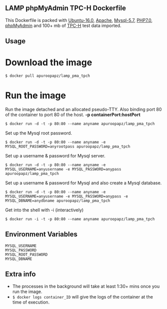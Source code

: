## LAMP phpMyAdmin TPC-H Dockerfile
This Dockerfile is packed with [Ubuntu-16.0](www.ubuntu.com), [Apache](www.apache.org), [Mysql-5.7](www.mysql.com), [PHP7.0](www.php.net), [phpMyAdmin](www.phpmyadmin.net) and 100+ mb of [TPC-H](http://www.tpc.org/tpch/) test data imported.

## Usage
# Download the image
`$ docker pull apuroopapz/lamp_pma_tpch`

# Run the image
Run the image detached and an allocated pseudo-TTY. Also binding port 80 of the container to port 80 of the host. **-p containerPort:hostPort**

`$ docker run -d -t -p 80:80 --name anyname apuroopapz/lamp_pma_tpch`

Set up the Mysql root password.

`$ docker run -d -t -p 80:80 --name anyname -e MYSQL_ROOT_PASSWORD=anyrootpass apuroopapz/lamp_pma_tpch`

Set up a username & password for Mysql server.

`$ docker run -d -t -p 80:80 --name anyname -e MYSQL_USERNAME=anyusername -e MYSQL_PASSWORD=anypass apuroopapz/lamp_pma_tpch`

Set up a username & password for Mysql and also create a Mysql database.

`$ docker run -d -t -p 80:80 --name anyname -e MYSQL_USERNAME=anyusername -e MYSQL_PASSWORD=anypass -e MYSQL_DBNAME=anydbname apuroopapz/lamp_pma_tpch`

Get into the shell with -i (interactively)

`$ docker run -i -t -p 80:80 --name anyname apuroopapz/lamp_pma_tpch`

## Environment Variables
`MYSQL_USERNAME` <br>
`MYSQL_PASSWORD` <br>
`MYSQL_ROOT_PASSWORD` <br>
`MYSQL_DBNAME` <br>

## Extra info
* The processes in the background will take at least 1:30+ mins once you run the image.
* `$ docker logs container_ID` will give the logs of the container at the time of execution.
